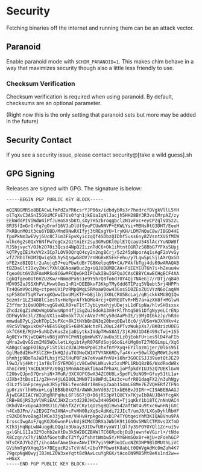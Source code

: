 # Security

Fetching binaries off the internet and running them can be an attack vector.

## Paranoid

Enable paranoid mode with `$CHIM_PARANOID=1`. This makes chim behave in a way that maximizes
security though also a little less friendly to use.

### Checksum Verification

Checksum verification is required when using paranoid. By default, checksums are an optional
parameter.

(Right now this is the only setting that paranoid sets but more may be added in the future)

## Security Contact

If you see a security issue, please contact security@\[take a wild guess\].sh

## GPG Signing

Releases are signed with GPG. The signature is below:

```gpg
-----BEGIN PGP PUBLIC KEY BLOCK-----

mQINBGMRSo8BEACwLfmPdZaPR6csrYJP06x/idbdybRs3r7hodrcfDVgkVllL5YH
olTqXvC3ASnI5G9iMCFsE7Us0fqh1jkEUaIqNlJacjh5HH28BY3R3vsCMrpAZ/zy
EEkWddPIViWdW4iPfJuHoSXsbKtLsXy7H5zbroqgbcl2N1vFxc+eyCPZqlVO5z2L
8R3SfImGrGrFq7gOrmf16VJuDlUf9yuPCUwNNVP+EKWLYsi+MBNs0tG3DHT/EeeH
PkRBunM0it3cu6YDBD/Mnd9NwRXIfyj3tRExgYU+lryKH/LDM7NQuC8w/IBGD4HE
fpoPkNm3wEVyj6Uc8C7im3FEpvKyiczqQf4SDbzQIDhf5uss6ny8ZVsntXV6fMIW
wlhc6g2s0QxY6NfPw7egCx2GztmiEr2sy3GMvDKl0plE7QcayU54SlAcrYuNDW8f
RJSbjvycY/OJh2O70i3Qcsd4NpD2IiznTdC6+Ok1iMtntOGR7zS8BbG7YFXsSUpj
kQTPygIEiMxVV2xICp7LOV9OQrqO4cy2n2ng8Crj/5z245pNporAq1sAgF2oVvGy
vfZ7Rb1THDM2Qwiq5QLhySQsqwG8OV7rnHGBxKSEkFehu/y7Lqw5pLSjiAXrQxGD
oFE2xd8IQDtr2uAujq57+eiPbwtdBr7G8Kelpq9N+CA/PAkfbTgj4ds09wARAQAB
tBZDaGltIDxyZWxlYXNlQGNoaW0uc2g+iQJUBBMBCAA+FiEEYEUT6h7i+hZeuu4w
fgeo0Ut6VZUFAmMRSo8CGwMFCQeGH3IFCwkIBwIGFQoJCAsCBBYCAwECHgECF4AA
CgkQfgeo0Ut6VZUzKw/+Nmm8Px6s1e9Y5hrQ8fo6d70Y4Qj7NAeGj7/rDTj/q840
MDVO52uJSSXhPVLMvwtOes1nR1+DEEBkvF3KkpTMy6dd6TIPzq5VQebt5rj4HPPh
Tz4QGmV9cLMq+ctpeeUViPzRMpQWqLSRMoaW0ow43GxsSD0ZEoZUiVYzN6oCaqAW
spF58OmT5qR7wrxgKQwwIbxUMiKTF+bBjlbj3X0LCRU5BcLaj/qBjckkkMU8Q1Qw
5ezmtr1LZ3488lCiesTs+HeRprAfYkQMe4rcj+QVREUTvR+M57a+azXH8f+MGlwN
Z3fYmr3iQsUODMcvgG9vKLR0+uT1tTJybLymxhjyUDejsL1dFipNa/hlvSH0sxsx
Zhcdz6gZiVWOvWgUGhwsNpY4fj1SgZuJ6doR13m9rRlfhtq50S1DfgNyyeLCrENp
ODFWyNVc3l/Z0apVX1io40m5kT7UcrAVe7rMCy50dAaPhIE/i9MjOI6kzJp/hRde
mmwdaB7yLj2ohTOp13uPXc+8kItNYbBnDN3q20bvq0Ewl6c0/jVUSm+WJXYHkv4z
49cSVlWgxukOvP+NE45Gkg8S+68MCAHchzFL20uL24PTvzWukpXs7/BKOzizUOEG
okfC6KE/MjU+5uNbZvKus2ejaDiytkxIVdpTMwS8AI/3jKJ0J1D4E499cTwj+1S5
Ag0EYxFKjwEQAMsvB8jV0YHCPmN1g6mWvKY/awUu3ELzOjEokFU+ies9lD4YaFIb
qMra2wQvGSzmIM85WQuletLXgibtAyR076FdSojG6oGi4UMg0mT27M0GLmpL/Xq6
KABgcCugpEOI6pyF1Stikic02A1MmsPp8CzhxfnYPXyq+EYIlazm1jer/0l6s95I
GglMe8d2HxP3lCZH+IkHQJdaTG3NeCW1XTVYAK6RDyfa4Krx+50wlXQgM0WtJsH8
phnhjp9BoTaJaBfLhsjYS2lHuPOFzA7oKvaAfnVU+i6hr3GOCESJJ39uetQtJEZ9
l9w3/Vj4Htrj1af8xTn5YEMD6jcV8Cw0WLWXuvkz5zxMPL1RbQ8zB6/WxdRodW8x
4hnIrW0jYmCDLW3FV/00gI5MnmA4Eokfi6a4fPhaXLjoPfpkdYIUJ5zQ7UEKlGxW
C2ObvQJpnD7QrshiN+7MuR/3XCXOFC8wX34ZC0U8LxSpdFL9zNO9+Gfuy51tL1a+
UJXb+3tBsoI1/gZH+n4jL6I80L3MN971V8WPdLIAz3c+ufrR01daqFX2/n3uhNgy
d3Lzf51nFpceyywkJR5yfBELfexoBdr1RmEvpZaab1S4mLE8Me7EZVQHERfZTFNo
gp0rzVrlhW0xu+LcglBB8b0kQ7d/AWWkJmVd03/ItxbE6BvJ3IRr+CI9ABEBAAGJ
AjwEGAEIACYWIQRgRRPqHuL6Fl667jB+B6jRS3pVlQUCYxFKjwIbDAUJB4YfcgAK
CRB+B6jRS3pVlWRiEACJHXZcxtd220JHCw34H05KM1+TjiqKkY1b18TC/nNnUAC4
OKhdVA+xGpoA30M8J1G/hb5fXZrCKy1qUz5gBQlHw542aftWt4u9txc6wnHNjGXC
h4CxBJPn//s2E9GIYmJXNA+cFvHN00zXqScAdKdi72JIcT/umJ8/LXGyDyhlRbHF
c92KD6hvoBag3lWCe33jq3xm/VHHvHrpkgo2VxD1P4TYQtqeiYhM3KIQA8Vnu9PA
IrsscIwgAoF/qgKOJb6wnnPivhUj8CMdCDRXaJWb5K9t16OOv5MNlCTMXvs3XfmD
KIh3jHqNpLwN4uqgdLOQgJo3Uxay3JIDwfUBryxW71lQl7y3SPOYOYQl1Zc+ui5v
gxlGhL11Ia32YOohb2eXtDv3k5W2BCZBAWlTC66RpdbjDiDjewnfeVGirl+/tNde
X8Czqn/x7h/1NDAfGoetdhcT2Yfy2fshYtWmbw5Y/MY6HmSOx0r+HjU+zFoehGCP
WTsCKAJYb2ZT/ihc4AmfAme1knvAWvITM7yih9HP3m1CuoNZKDHP9BlDMUthLiVC
GVihmTgVXXqqJS+7BEgucR2sTcVnNl+2buYPPbwotK8abLt0QWVgAdMc0mZuh4K7
79gcpNgWQwyjIBJmLZ0W3xeYqtt8d9AwLcuYgRGK/tAcoON9MB5MtBeKs1nd2w==
=HGxX
-----END PGP PUBLIC KEY BLOCK-----
```
